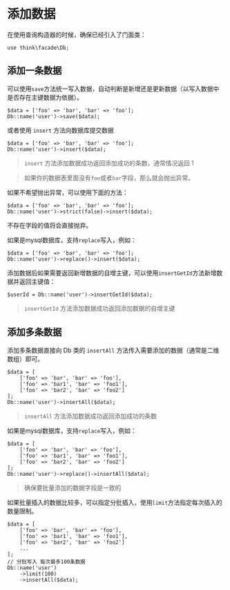 # 添加数据

在使用查询构造器的时候，确保已经引入了门面类：

```
use think\facade\Db;
```

## 添加一条数据

可以使用`save`方法统一写入数据，自动判断是新增还是更新数据（以写入数据中是否存在主键数据为依据）。

```
$data = ['foo' => 'bar', 'bar' => 'foo'];
Db::name('user')->save($data);
```

或者使用 `insert` 方法向数据库提交数据

```
$data = ['foo' => 'bar', 'bar' => 'foo'];
Db::name('user')->insert($data);
```

> `insert` 方法添加数据成功返回添加成功的条数，通常情况返回 1

> 如果你的数据表里面没有`foo`或者`bar`字段，那么就会抛出异常。

如果不希望抛出异常，可以使用下面的方法：

```
$data = ['foo' => 'bar', 'bar' => 'foo'];
Db::name('user')->strict(false)->insert($data);
```

不存在字段的值将会直接抛弃。

如果是mysql数据库，支持`replace`写入，例如：

```
$data = ['foo' => 'bar', 'bar' => 'foo'];
Db::name('user')->replace()->insert($data);
```

添加数据后如果需要返回新增数据的自增主键，可以使用`insertGetId`方法新增数据并返回主键值：

```
$userId = Db::name('user')->insertGetId($data);
```

> `insertGetId` 方法添加数据成功返回添加数据的自增主键

## 添加多条数据

添加多条数据直接向 Db 类的 `insertAll` 方法传入需要添加的数据（通常是二维数组）即可。

```
$data = [
    ['foo' => 'bar', 'bar' => 'foo'],
    ['foo' => 'bar1', 'bar' => 'foo1'],
    ['foo' => 'bar2', 'bar' => 'foo2']
];
Db::name('user')->insertAll($data);
```

> `insertAll` 方法添加数据成功返回添加成功的条数

如果是mysql数据库，支持`replace`写入，例如：

```
$data = [
    ['foo' => 'bar', 'bar' => 'foo'],
    ['foo' => 'bar1', 'bar' => 'foo1'],
    ['foo' => 'bar2', 'bar' => 'foo2']
];
Db::name('user')->replace()->insertAll($data);
```

> 确保要批量添加的数据字段是一致的

如果批量插入的数据比较多，可以指定分批插入，使用`limit`方法指定每次插入的数量限制。

```
$data = [
    ['foo' => 'bar', 'bar' => 'foo'],
    ['foo' => 'bar1', 'bar' => 'foo1'],
    ['foo' => 'bar2', 'bar' => 'foo2']
    ...
];
// 分批写入 每次最多100条数据
Db::name('user')
    ->limit(100)
    ->insertAll($data);
```